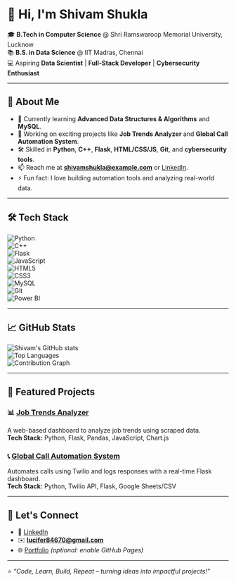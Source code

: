# 👋 Hi, I'm Shivam Shukla  

🎓 **B.Tech in Computer Science** @ Shri Ramswaroop Memorial University, Lucknow  
📚 **B.S. in Data Science** @ IIT Madras, Chennai  
💻 Aspiring **Data Scientist** | **Full-Stack Developer** | **Cybersecurity Enthusiast**

---

## 🚀 About Me  
- 🌱 Currently learning **Advanced Data Structures & Algorithms** and **MySQL**.  
- 🔭 Working on exciting projects like **Job Trends Analyzer** and **Global Call Automation System**.  
- 🛠 Skilled in **Python**, **C++**, **Flask**, **HTML/CSS/JS**, **Git**, and **cybersecurity tools**.  
- 📫 Reach me at **shivamshukla@example.com** or [LinkedIn](https://www.linkedin.com/).  
- ⚡ Fun fact: I love building automation tools and analyzing real-world data.  

---

## 🛠 Tech Stack  
![Python](https://img.shields.io/badge/-Python-3776AB?style=flat&logo=python&logoColor=white)  
![C++](https://img.shields.io/badge/-C++-00599C?style=flat&logo=cplusplus&logoColor=white)  
![Flask](https://img.shields.io/badge/-Flask-000000?style=flat&logo=flask&logoColor=white)  
![JavaScript](https://img.shields.io/badge/-JavaScript-F7DF1E?style=flat&logo=javascript&logoColor=black)  
![HTML5](https://img.shields.io/badge/-HTML5-E34F26?style=flat&logo=html5&logoColor=white)  
![CSS3](https://img.shields.io/badge/-CSS3-1572B6?style=flat&logo=css3&logoColor=white)  
![MySQL](https://img.shields.io/badge/-MySQL-4479A1?style=flat&logo=mysql&logoColor=white)  
![Git](https://img.shields.io/badge/-Git-F05032?style=flat&logo=git&logoColor=white)  
![Power BI](https://img.shields.io/badge/-Power%20BI-F2C811?style=flat&logo=powerbi&logoColor=black)  

---

## 📈 GitHub Stats  
![Shivam's GitHub stats](https://github-readme-stats.vercel.app/api?username=ShivamShukla&show_icons=true&theme=radical)  
![Top Languages](https://github-readme-stats.vercel.app/api/top-langs/?username=ShivamShukla&layout=compact&theme=radical)  
![Contribution Graph](https://github-readme-activity-graph.vercel.app/graph?username=ShivamShukla&theme=github-compact)  

---

## 🌟 Featured Projects  

### 📊 [Job Trends Analyzer](https://github.com/ShivamShukla/job-trends-analyzer)  
A web-based dashboard to analyze job trends using scraped data.  
**Tech Stack:** Python, Flask, Pandas, JavaScript, Chart.js  

### 📞 [Global Call Automation System](https://github.com/ShivamShukla/global-call-automation)  
Automates calls using Twilio and logs responses with a real-time Flask dashboard.  
**Tech Stack:** Python, Twilio API, Flask, Google Sheets/CSV  

---

## 🤝 Let's Connect  
- 💼 [LinkedIn](https://www.linkedin.com/)  
- ✉️ **lucifer84670@gmail.com**  
- 🌐 [Portfolio](https://shivamshukla.github.io) *(optional: enable GitHub Pages)*  

---

⭐️ *“Code, Learn, Build, Repeat – turning ideas into impactful projects!”*  
